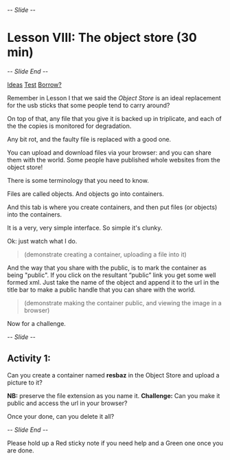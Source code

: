 -- *Slide* --

# Lesson VIII: The object store (30 min)

-- *Slide End* --

[Ideas](https://developer.rackspace.com/blog/openstack-swift-use-cases-in-rackspace-private-cloud/)
[Test](https://developer.rackspace.com/blog/backing-up-cinder-volumes-to-swift/)
[Borrow?](https://developer.rackspace.com/blog/mysql-backup-to-rackspace-cloud-files/)

Remember in Lesson I that we said the  *Object Store* is an ideal replacement for the usb sticks that some 
people tend to carry around?
 
On top of that, any file that you give it is backed up in triplicate, and each of the the copies is monitored for 
degradation.

Any bit rot, and the faulty file is replaced with a good one. 

You can upload and download files via your browser: and you can share them with the world. 
Some people have published whole websites from the object store!

There is some terminology that you need to know.

Files are called objects. And objects go into containers.

And this tab is where you create containers, and then put files (or objects) into the containers.

It is a very, very simple interface. So simple it's clunky. 

Ok: just watch what I do.

>  (demonstrate creating a container, uploading a file into it)

And the way that you share with the public, is to mark the container as being "public". If you click on the resultant 
“public” link you get some well formed xml. Just take the name of the object and append it to the url in the title bar 
to make a public handle that you can share with the world.

>  (demonstrate making the container public, and viewing the image in a browser)

Now for a challenge.

-- *Slide* --

## Activity 1:

Can you create a container named **resbaz**
in the Object Store and upload a picture to it? 

**NB:** preserve the file extension as you name it.
**Challenge:** Can you make it public and access the url in your browser?

Once your done, can you delete it all?

-- *Slide End* --

Please hold up a Red sticky note if you need help
and a Green one once you are done.